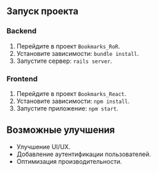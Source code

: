    ## Запуск проекта

   ### Backend

   1. Перейдите в проект `Bookmarks_RoR`.
   2. Установите зависимости: `bundle install`.
   3. Запустите сервер: `rails server`.

   ### Frontend

   1. Перейдите в проект `Bookmarks_React`.
   2. Установите зависимости: `npm install`.
   3. Запустите приложение: `npm start`.

   ## Возможные улучшения

   - Улучшение UI/UX.
   - Добавление аутентификации пользователей.
   - Оптимизация производительности.
